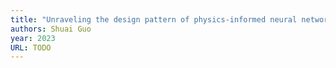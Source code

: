 ```yaml
---
title: "Unraveling the design pattern of physics-informed neural networks: Series 07"
authors: Shuai Guo
year: 2023
URL: TODO
---
```


